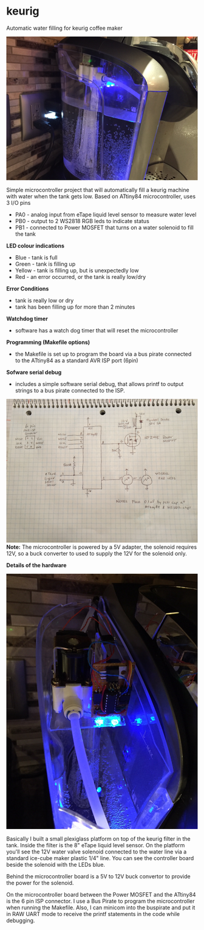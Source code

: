# keurig
Automatic water filling for keurig coffee maker

![Alt Text](photo2.jpg)

Simple microcontroller project that will automatically fill a keurig machine
with water when the tank gets low.  Based on ATtiny84 microcontroller, uses
3 I/O pins

- PA0 - analog input from eTape liquid level sensor to measure water level
- PB0 - output to 2 WS2818 RGB leds to indicate status
- PB1 - connected to Power MOSFET that turns on a water solenoid to fill the tank

**LED colour indications**

- Blue - tank is full
- Green - tank is filling up
- Yellow - tank is filling up, but is unexpectedly low
- Red - an error occurred, or the tank is really low/dry

**Error Conditions**

- tank is really low or dry
- tank has been filling up for more than 2 minutes

**Watchdog timer**

- software has a watch dog timer that will reset the microcontroller

**Programming (Makefile options)**

- the Makefile is set up to program the board via a bus pirate connected to
the ATtiny84 as a standard AVR ISP port (6pin)

**Sofware serial debug**

- includes a simple software serial debug, that allows printf to output strings
to a bus pirate connected to the ISP.


![Alt text](schematic.jpg?raw=true "Schematic of the controller board")
**Note:** The microcontroller is powered by a 5V adapter, the solenoid 
requires 12V, so a buck converter to used to supply the 12V for the 
solenoid only.

**Details of the hardware**

![Alt Text](photo.jpg)

Basically I built a small plexiglass platform on top of the keurig filter 
in the tank.  Inside the filter is the 8" eTape liquid level sensor.  On 
the platform you'll see the 12V water valve solenoid connected to the 
water line via a standard ice-cube maker plastic 1/4" line.  You can
see the controller board beside the solenoid with the LEDs blue.

Behind the microcontroller board is a 5V to 12V buck convertor to provide
the power for the solenoid.

On the microcontroller board between the Power MOSFET and the ATtiny84 is
the 6 pin ISP connector.  I use a Bus Pirate to program the microcontroller 
when running the Makefile.  Also, I can minicom into the buspirate and put
it in RAW UART mode to receive the printf statements in the code while
debugging.

